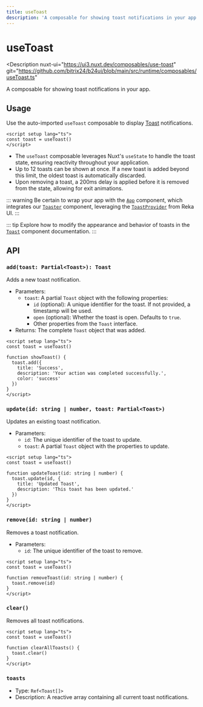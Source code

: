 ```yaml
---
title: useToast
description: 'A composable for showing toast notifications in your app.'
---
```

# useToast

<Description
  nuxt-ui="https://ui3.nuxt.dev/composables/use-toast"
  git="https://github.com/bitrix24/b24ui/blob/main/src/runtime/composables/useToast.ts"
>
  A composable for showing toast notifications in your app.
</Description>

## Usage

Use the auto-imported `useToast` composable to display [Toast](/docs/components/toast/) notifications.

```vue
<script setup lang="ts">
const toast = useToast()
</script>
```

- The `useToast` composable leverages Nuxt's `useState` to handle the toast state, ensuring reactivity throughout your application.
- Up to 12 toasts can be shown at once. If a new toast is added beyond this limit, the oldest toast is automatically discarded.
- Upon removing a toast, a 200ms delay is applied before it is removed from the state, allowing for exit animations.

::: warning
Be certain to wrap your app with the [`App`](/docs/components/app/) component, which integrates our [`Toaster`](https://github.com/bitrix24/b24ui/blob/main/src/runtime/components/Toaster.vue) component, leveraging the [`ToastProvider`](https://reka-ui.com/docs/components/toast#provider) from Reka UI.
:::

::: tip
Explore how to modify the appearance and behavior of toasts in the [`Toast`](/docs/components/toast/) component documentation.
:::

## API

### `add(toast: Partial<Toast>): Toast`

Adds a new toast notification.

- Parameters:
  - `toast`: A partial `Toast` object with the following properties:
    - `id` (optional): A unique identifier for the toast. If not provided, a timestamp will be used.
    - `open` (optional): Whether the toast is open. Defaults to `true`.
    - Other properties from the `Toast` interface.
- Returns: The complete `Toast` object that was added.

```vue
<script setup lang="ts">
const toast = useToast()

function showToast() {
  toast.add({
    title: 'Success',
    description: 'Your action was completed successfully.',
    color: 'success'
  })
}
</script>
```

### `update(id: string | number, toast: Partial<Toast>)`

Updates an existing toast notification.

- Parameters:
  - `id`: The unique identifier of the toast to update.
  - `toast`: A partial `Toast` object with the properties to update.

```vue
<script setup lang="ts">
const toast = useToast()

function updateToast(id: string | number) {
  toast.update(id, {
    title: 'Updated Toast',
    description: 'This toast has been updated.'
  })
}
</script>
```

### `remove(id: string | number)`

Removes a toast notification.

- Parameters:
  - `id`: The unique identifier of the toast to remove.

```vue
<script setup lang="ts">
const toast = useToast()

function removeToast(id: string | number) {
  toast.remove(id)
}
</script>
```

### `clear()`

Removes all toast notifications.

```vue
<script setup lang="ts">
const toast = useToast()

function clearAllToasts() {
  toast.clear()
}
</script>
```

### `toasts`

- Type: `Ref<Toast[]>`
- Description: A reactive array containing all current toast notifications.
